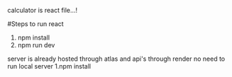 calculator is react file...!

#Steps to run react
1. npm install
2. npm run dev

server is already hosted through atlas and api's through render no need to run local server
1.npm install
